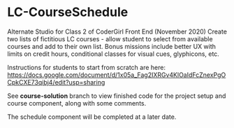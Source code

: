# LC-CourseSchedule

Alternate Studio for Class 2 of CoderGirl Front End (November 2020)
Create two lists of fictitious LC courses - allow student to select from available courses and add to their own list.
Bonus missions include better UX with limits on credit hours, conditional classes for visual cues, glyphicons, etc.

Instructions for students to start from scratch are here: https://docs.google.com/document/d/1x05a_Fag2IXRGv4KlOaIdFcZnexPgOCpkCXE73qibj4/edit?usp=sharing

See **course-solution** branch to view finished code for the project setup and course component, along with some comments. 

The schedule component will be completed at a later date.
